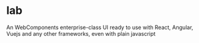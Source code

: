 # lab
An WebComponents enterprise-class UI ready to use with React, Angular, Vuejs and any other frameworks, even with plain javascript
